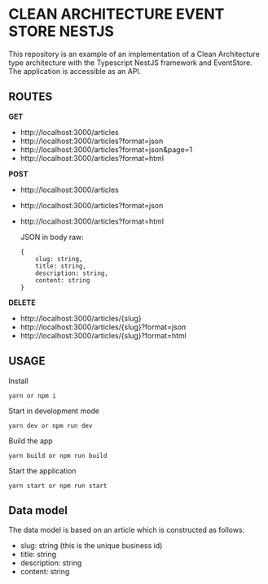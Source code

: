 # CLEAN ARCHITECTURE EVENT STORE NESTJS

This repository is an example of an implementation of a Clean Architecture type architecture with the Typescript NestJS framework and EventStore.
The application is accessible as an API.

## ROUTES

**GET**
- http://localhost:3000/articles
- http://localhost:3000/articles?format=json
- http://localhost:3000/articles?format=json&page=1
- http://localhost:3000/articles?format=html

**POST**
- http://localhost:3000/articles
- http://localhost:3000/articles?format=json
- http://localhost:3000/articles?format=html

  JSON in body raw:
  ```
  {
      slug: string,
      title: string,
      description: string,
      content: string
  }
  ```

**DELETE**
- http://localhost:3000/articles/{slug}
- http://localhost:3000/articles/{slug}?format=json
- http://localhost:3000/articles/{slug}?format=html

## USAGE

Install
```
yarn or npm i
```

Start in development mode
```
yarn dev or npm run dev
```

Build the app
```
yarn build or npm run build
```

Start the application
```
yarn start or npm run start
```

## Data model

The data model is based on an article which is constructed as follows:
- slug: string (this is the unique business id)
- title: string
- description: string
- content: string